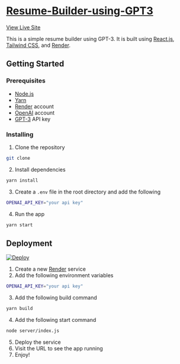 # [Resume-Builder-using-GPT3](https://resume-builder-kamh.onrender.com)
[View Live Site](https://resume-builder-kamh.onrender.com)

This is a simple resume builder using GPT-3.
It is built using [React.js](https://react.org/), [Tailwind CSS](https://tailwindcss.com/),
and [Render](https://render.com/).

## Getting Started

### Prerequisites

- [Node.js](https://nodejs.org/en/)
- [Yarn](https://yarnpkg.com/)
- [Render](https://render.com/) account
- [OpenAI](https://openai.com/) account
- [GPT-3](https://openai.com/blog/openai-api/) API key

### Installing

1. Clone the repository

```bash
git clone
```

2. Install dependencies

```bash
yarn install
```

3. Create a `.env` file in the root directory and add the following

```bash
OPENAI_API_KEY="your api key"
```

4. Run the app

```bash
yarn start
```

## Deployment

[![Deploy](https://render.com/images/deploy-to-render-button.svg)](https://render.com/deploy)

1. Create a new [Render](https://render.com/) service
2. Add the following environment variables

```bash
OPENAI_API_KEY="your api key"
```

3. Add the following build command

```bash
yarn build
```

4. Add the following start command

```bash
node server/index.js
```

5. Deploy the service
6. Visit the URL to see the app running
7. Enjoy!

